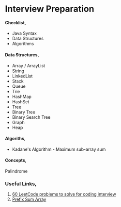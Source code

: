 # Interview Preparation

#### Checklist,
- Java Syntax
- Data Structures
- Algorithms

#### Data Structures,
- Array / ArrayList
- String
- LinkedList
- Stack
- Queue
- Trie
- HashMap
- HashSet
- Tree
- Binary Tree
- Binary Search Tree
- Graph
- Heap

#### Algoriths,
- Kadane's Algorithm - Maximum sub-array sum

#### Concepts,
Palindrome

### Useful Links,
1. [60 LeetCode problems to solve for coding interview](https://medium.com/@koheiarai94/60-leetcode-questions-to-prepare-for-coding-interview-8abbb6af589e)
2. [Prefix Sum Array](https://www.geeksforgeeks.org/prefix-sum-array-implementation-applications-competitive-programming/)
